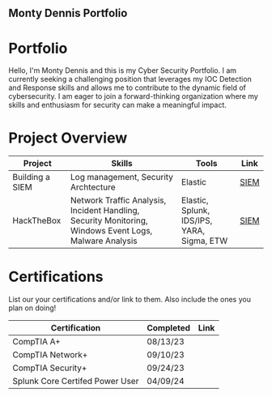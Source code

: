 ## Monty Dennis Portfolio

# Portfolio

Hello, I'm Monty Dennis and this is my Cyber Security Portfolio. I am currently seeking a challenging position that leverages my IOC Detection and Response skills and allows me to contribute to the dynamic field of cybersecurity. I am eager to join a forward-thinking organization where my skills and enthusiasm for security can make a meaningful impact.


# Project Overview 
|     Project     |                     Skills                |     Tools       |      Link       |
| --------------- |  ---------------------------------------- | --------------- | --------------- |
| Building a SIEM |     Log management, Security Archtecture  |    Elastic      |  <a href="[https://google.com]https://github.com/iMentorYT/SIEM/tree/main">SIEM</a>   |
| HackTheBox      |  Network Traffic Analysis, Incident Handling, Security Monitoring, Windows Event Logs, Malware Analysis | Elastic, Splunk, IDS/IPS, YARA, Sigma, ETW | <a href="[https://google.com]https://github.com/iMentorYT/SIEM/tree/main">SIEM</a> |



# Certifications 
List our your certifications and/or link to them. Also include the ones you plan on doing!

|     Certification               |               Completed                |       Link      |
| ------------------------------  | -------------------------------------- | ----------------
| CompTIA A+                      |                08/13/23                |                 |
| CompTIA Network+                |                09/10/23                |                 |
| CompTIA Security+               |                09/24/23                |                 |
| Splunk Core Certifed Power User |                04/09/24                |                 |
